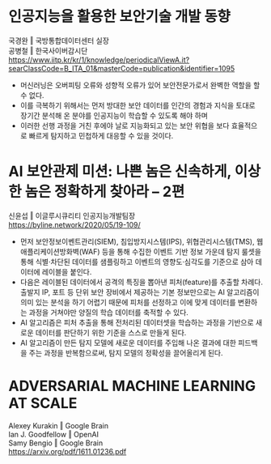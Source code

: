 # 인공지능을 활용한 보안기술 개발 동향  
국경완 ‖ 국방통합데이터센터 실장  
공병철 ‖ 한국사이버감시단  
https://www.iitp.kr/kr/1/knowledge/periodicalViewA.it?searClassCode=B_ITA_01&masterCode=publication&identifier=1095  
- 머신러닝은 오버피팅 오류와 성향적 오류가 있어 보안전문가로서 완벽한 역할을 할 수 없다.  
- 이를 극복하기 위해서는 먼저 방대한 보안 데이터를 인간의 경험과 지식을 토대로 장기간 분석해 온 분야를 인공지능이 학습할 수 있도록 해야 하며  
- 이러한 선행 과정을 거친 후에야 날로 지능화되고 있는 보안 위협을 보다 효율적으로 빠르게 탐지하고 민첩하게 대응할 수 있을 것이다.  
  
# AI 보안관제 미션: 나쁜 놈은 신속하게, 이상한 놈은 정확하게 찾아라 – 2편  
신윤섭 ‖ 이글루시큐리티 인공지능개발팀장  
https://byline.network/2020/05/19-109/  
- 먼저 보안정보이벤트관리(SIEM), 침입방지시스템(IPS), 위협관리시스템(TMS), 웹애플리케이션방화벽(WAF) 등을 통해 수집한 이벤트 기반 정보 가운데 탐지 룰셋을 통해 식별·차단된 데이터를 샘플링하고 이벤트의 영향도·심각도를 기준으로 삼아 데이터에 레이블을 붙인다.  
- 다음은 레이블된 데이터에서 공격의 특징을 뽑아낸 피처(feature)를 추출할 차례다. 출발지 IP, 포트 등 단위 보안 장비에서 제공하는 기본 정보만으로는 AI 알고리즘이 의미 있는 분석을 하기 어렵기 때문에 피처를 선정하고 이에 맞게 데이터를 변환하는 과정을 거쳐야만 양질의 학습 데이터를 축적할 수 있다.  
- AI 알고리즘은 피처 추출을 통해 전처리된 데이터셋을 학습하는 과정을 기반으로 새로운 데이터를 판단하기 위한 기준을 스스로 만들게 된다.  
- AI 알고리즘이 만든 탐지 모델에 새로운 데이터를 주입해 나온 결과에 대한 피드백을 주는 과정을 반복함으로써, 탐지 모델의 정확성을 끌어올리게 된다.  
  
# ADVERSARIAL MACHINE LEARNING AT SCALE  
Alexey Kurakin ‖ Google Brain  
Ian J. Goodfellow ‖ OpenAI  
Samy Bengio ‖ Google Brain  
https://arxiv.org/pdf/1611.01236.pdf


  

